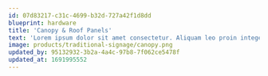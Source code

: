 ```yaml
---
id: 07d83217-c31c-4699-b32d-727a42f1d8dd
blueprint: hardware
title: 'Canopy & Roof Panels'
text: 'Lorem ipsum dolor sit amet consectetur. Aliquam leo proin integer vehicula sapien maecenas.'
image: products/traditional-signage/canopy.png
updated_by: 95132932-3b2a-4a4c-97b8-7f062ce5478f
updated_at: 1691995552
---
```

